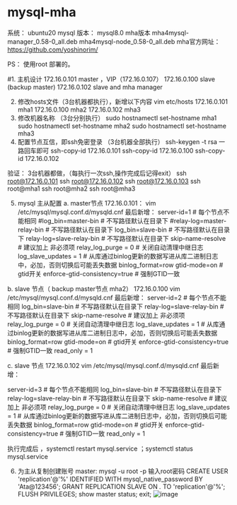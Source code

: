 # mysql-mha

系统：  ubuntu20
mysql 版本： mysql8.0
mha版本 mha4mysql-manager_0.58-0_all.deb   mha4mysql-node_0.58-0_all.deb
mha官方网址： https://github.com/yoshinorim/
  
  
  PS： 使用root 部署的。
  
  #1. 主机设计
  172.16.0.101   master  ，VIP（172.16.0.107）
  172.16.0.100   slave (backup master)
  172.16.0.102   slave and  mha manager
  
  2. 修改hosts文件（3台机器都执行），新增以下内容
  vim   etc/hosts
  172.16.0.101 mha1
  172.16.0.100 mha2
  172.16.0.102 mha3
  3. 修改机器名称 （3台分别执行）
  sudo hostnamectl   set-hostname   mha1
  sudo hostnamectl   set-hostname   mha2
  sudo hostnamectl   set-hostname   mha3
  4. 配置节点互信，即ssh免密登录 （3台机器全部执行）
  ssh-keygen -t rsa   一路回车即可
  ssh-copy-id 172.16.0.101
  ssh-copy-id 172.16.0.100
  ssh-copy-id 172.16.0.102
  
  验证： 3台机器都做，（每执行一次ssh,操作完成后记得exit）
  ssh root@172.16.0.101
  ssh root@172.16.0.102
  ssh root@172.16.0.103
  ssh root@mha1
  ssh root@mha2
  ssh root@mha3
  
  5. mysql  主从配置
  a. master节点 172.16.0.101： vim /etc/mysql/mysql.conf.d/mysqld.cnf  最后新增：
  server-id=1                   #  每个节点不能相同
  #log_bin=master-bin  # 不写路径默认在目录下
  #relay-log=master-relay-bin  # 不写路径默认在目录下
  log_bin=slave-bin  # 不写路径默认在目录下
  relay-log=slave-relay-bin  # 不写路径默认在目录下
  skip-name-resolve              #  建议加上 非必须项
  relay_log_purge = 0            #  关闭自动清理中继日志
  log_slave_updates = 1          #  从库通过binlog更新的数据写进从库二进制日志中，必加，否则切换后可能丢失数据
  binlog_format=row
  gtid-mode=on                        # gtid开关
  enforce-gtid-consistency=true       # 强制GTID一致
  
  b. slave 节点（ backup master节点 mha2） 172.16.0.100  vim /etc/mysql/mysql.conf.d/mysqld.cnf  最后新增：
  server-id=2                  #  每个节点不能相同
  log_bin=slave-bin  # 不写路径默认在目录下
  relay-log=slave-relay-bin  # 不写路径默认在目录下
  skip-name-resolve              #  建议加上 非必须项
  relay_log_purge = 0            #  关闭自动清理中继日志
  log_slave_updates = 1          #  从库通过binlog更新的数据写进从库二进制日志中，必加，否则切换后可能丢失数据
  binlog_format=row
  gtid-mode=on                        # gtid开关
  enforce-gtid-consistency=true       # 强制GTID一致
  read_only = 1
  
  c. slave 节点 172.16.0.102  vim /etc/mysql/mysql.conf.d/mysqld.cnf  最后新增：
  
  server-id=3                  #  每个节点不能相同
  log_bin=slave-bin  # 不写路径默认在目录下
  relay-log=slave-relay-bin  # 不写路径默认在目录下
  skip-name-resolve              #  建议加上 非必须项
  relay_log_purge = 0            #  关闭自动清理中继日志
  log_slave_updates = 1          #  从库通过binlog更新的数据写进从库二进制日志中，必加，否则切换后可能丢失数据
  binlog_format=row
  gtid-mode=on                        # gtid开关
  enforce-gtid-consistency=true       # 强制GTID一致
  read_only = 1
  
  执行完成后 ，systemctl restart  mysql.service  ；systemctl status  mysql.service
  
  6. 为主从复制创建账号
master:
  mysql -u root -p  输入root密码
  CREATE USER 'replication'@'%' IDENTIFIED WITH mysql_native_password BY 'Ata@123456';
  GRANT REPLICATION SLAVE ON *.* TO 'replication'@'%';
  FLUSH PRIVILEGES;
  show  master  status;
  exit;
  ![image](https://github.com/sky1230/mysql-mha/assets/8722731/322667c6-59b0-428a-8288-47241895125f)
